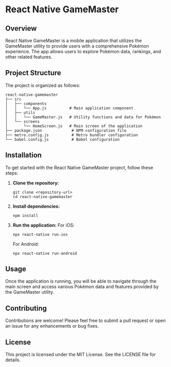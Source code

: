 # React Native GameMaster

## Overview
React Native GameMaster is a mobile application that utilizes the GameMaster utility to provide users with a comprehensive Pokémon experience. The app allows users to explore Pokémon data, rankings, and other related features.

## Project Structure
The project is organized as follows:

```
react-native-gamemaster
├── src
│   ├── components
│   │   └── App.js          # Main application component
│   ├── utils
│   │   └── GameMaster.js   # Utility functions and data for Pokémon
│   └── screens
│       └── HomeScreen.js   # Main screen of the application
├── package.json             # NPM configuration file
├── metro.config.js          # Metro bundler configuration
└── babel.config.js          # Babel configuration
```

## Installation
To get started with the React Native GameMaster project, follow these steps:

1. **Clone the repository:**
   ```
   git clone <repository-url>
   cd react-native-gamemaster
   ```

2. **Install dependencies:**
   ```
   npm install
   ```

3. **Run the application:**
   For iOS:
   ```
   npx react-native run-ios
   ```
   For Android:
   ```
   npx react-native run-android
   ```

## Usage
Once the application is running, you will be able to navigate through the main screen and access various Pokémon data and features provided by the GameMaster utility.

## Contributing
Contributions are welcome! Please feel free to submit a pull request or open an issue for any enhancements or bug fixes.

## License
This project is licensed under the MIT License. See the LICENSE file for details.
